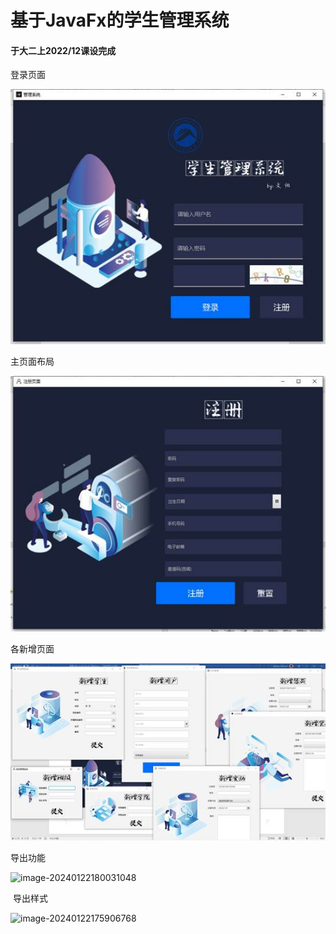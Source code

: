 # 基于JavaFx的学生管理系统

#### 于大二上2022/12课设完成

登录页面

![img](https://github.com/laoyouxiaoyue/-JavaFx-/blob/main/image/clip_image002.jpg)

 

 主页面布局

![img](https://github.com/laoyouxiaoyue/-JavaFx-/blob/main/image/clip_image004.jpg)

各新增页面

![img](https://github.com/laoyouxiaoyue/-JavaFx-/blob/main/image/clip_image006.jpg)

导出功能

![image-20240122180031048]([D:\编译器\Java\FxTest\image\image-20240122180031048.png](https://github.com/laoyouxiaoyue/-JavaFx-/blob/main/image/image-20240122180031048.jpg))

​                    导出样式

![image-20240122175906768]([D:\编译器\Java\FxTest\image\image-20240122175906768.png](https://github.com/laoyouxiaoyue/-JavaFx-/blob/main/image/image-20240122175906768.png.jpg)https://github.com/laoyouxiaoyue/-JavaFx-/blob/main/image/image-20240122175906768.png.jpg)
